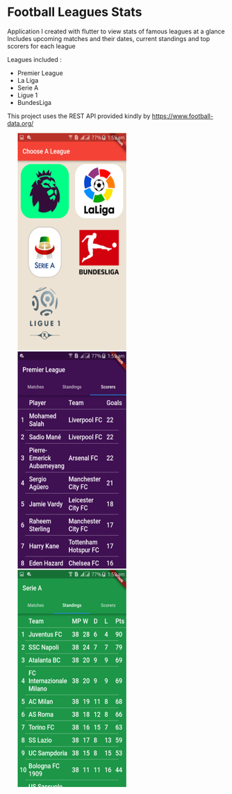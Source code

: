 # Football Leagues Stats

Application I created with flutter to view stats of famous leagues at a glance <br>
Includes upcoming matches and their dates, current standings and top scorers for each league <br>

Leagues included : <br>
* Premier League <br>
* La Liga <br>
* Serie A <br>
* Ligue 1 <br>
* BundesLiga <br>

This project uses the REST API provided kindly by https://www.football-data.org/
<ul>
<img src='main.png' width=250 height=500>
<img src='2.png' width=250 height=500>
<img src='3.png' width=250 height=500>
 </ul>
